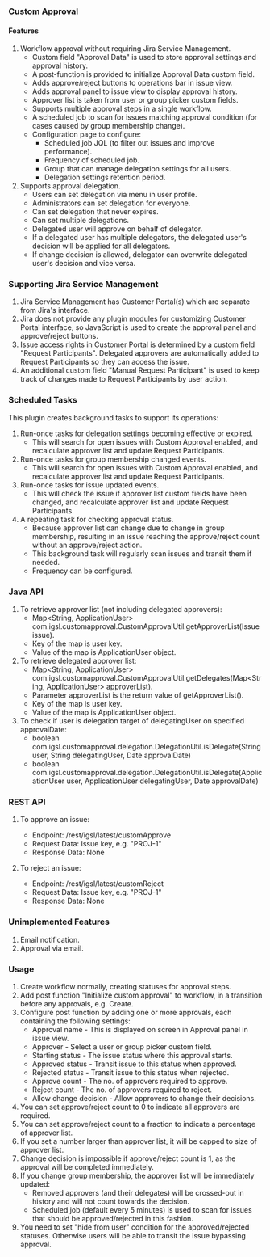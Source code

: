 ### Custom Approval

#### Features
1. Workflow approval without requiring Jira Service Management.
	* Custom field "Approval Data" is used to store approval settings and approval history.
	* A post-function is provided to initialize Approval Data custom field.
	* Adds approve/reject buttons to operations bar in issue view.
	* Adds approval panel to issue view to display approval history.
	* Approver list is taken from user or group picker custom fields.
	* Supports multiple approval steps in a single workflow. 
	* A scheduled job to scan for issues matching approval condition (for cases caused by group membership change).
	* Configuration page to configure:
		* Scheduled job JQL (to filter out issues and improve performance).
		* Frequency of scheduled job.
		* Group that can manage delegation settings for all users.
		* Delegation settings retention period. 
1. Supports approval delegation.
	* Users can set delegation via menu in user profile.
	* Administrators can set delegation for everyone.
	* Can set delegation that never expires.
	* Can set multiple delegations.
	* Delegated user will approve on behalf of delegator. 
	* If a delegated user has multiple delegators, the delegated user's decision will be applied for all delegators. 
	* If change decision is allowed, delegator can overwrite delegated user's decision and vice versa. 

### Supporting Jira Service Management
1. Jira Service Management has Customer Portal(s) which are separate from Jira's interface. 
1. Jira does not provide any plugin modules for customizing Customer Portal interface, so JavaScript is used to create the approval panel and approve/reject buttons. 
1. Issue access rights in Customer Portal is determined by a custom field "Request Participants". Delegated approvers are automatically added to Request Participants so they can access the issue.
1. An additional custom field "Manual Request Participant" is used to keep track of changes made to Request Participants by user action.

### Scheduled Tasks
This plugin creates background tasks to support its operations: 
1. Run-once tasks for delegation settings becoming effective or expired.
	* This will search for open issues with Custom Approval enabled, and recalculate approver list and update Request Participants. 
1. Run-once tasks for group membership changed events.
	* This will search for open issues with Custom Approval enabled, and recalculate approver list and update Request Participants. 
1. Run-once tasks for issue updated events.
	* This will check the issue if approver list custom fields have been changed, and recalculate approver list and update Request Participants. 
1. A repeating task for checking approval status.
	* Because approver list can change due to change in group membership, resulting in an issue reaching the approve/reject count without an approve/reject action.
	* This background task will regularly scan issues and transit them if needed.
	* Frequency can be configured.

### Java API
1. To retrieve approver list (not including delegated approvers): 
	* Map<String, ApplicationUser> com.igsl.customapproval.CustomApprovalUtil.getApproverList(Issue issue).
	* Key of the map is user key.
	* Value of the map is ApplicationUser object.
1. To retrieve delegated approver list: 
	* Map<String, ApplicationUser> com.igsl.customapproval.CustomApprovalUtil.getDelegates(Map<String, ApplicationUser> approverList).
	* Parameter approverList is the return value of getApproverList().
	* Key of the map is user key.
	* Value of the map is ApplicationUser object.
1. To check if user is delegation target of delegatingUser on specified approvalDate: 
	* boolean com.igsl.customapproval.delegation.DelegationUtil.isDelegate(String user, String delegatingUser, Date approvalDate)
	* boolean com.igsl.customapproval.delegation.DelegationUtil.isDelegate(ApplicationUser user, ApplicationUser delegatingUser, Date approvalDate)

### REST API
1. To approve an issue: 
	* Endpoint: /rest/igsl/latest/customApprove 
	* Request Data: Issue key, e.g. "PROJ-1"
	* Response Data: None
	
1. To reject an issue: 
	* Endpoint: /rest/igsl/latest/customReject 
	* Request Data: Issue key, e.g. "PROJ-1"
	* Response Data: None
	
### Unimplemented Features
1. Email notification. 
1. Approval via email.

### Usage
1. Create workflow normally, creating statuses for approval steps. 
1. Add post function "Initialize custom approval" to workflow, in a transition before any approvals, e.g. Create.
1. Configure post function by adding one or more approvals, each containing the following settings: 
	* Approval name - This is displayed on screen in Approval panel in issue view.
	* Approver - Select a user or group picker custom field. 
	* Starting status - The issue status where this approval starts.
	* Approved status - Transit issue to this status when approved.
	* Rejected status - Transit issue to this status when rejected.
	* Approve count - The no. of approvers required to approve. 
	* Reject count - The no. of approvers required to reject.
	* Allow change decision - Allow approvers to change their decisions.
1. You can set approve/reject count to 0 to indicate all approvers are required. 
1. You can set approve/reject count to a fraction to indicate a percentage of approver list.
1. If you set a number larger than approver list, it will be capped to size of approver list.
1. Change decision is impossible if approve/reject count is 1, as the approval will be completed immediately. 
1. If you change group membership, the approver list will be immediately updated: 
	* Removed approvers (and their delegates) will be crossed-out in history and will not count towards the decision. 
	* Scheduled job (default every 5 minutes) is used to scan for issues that should be approved/rejected in this fashion.
1. You need to set "hide from user" condition for the approved/rejected statuses. Otherwise users will be able to transit the issue bypassing approval.
